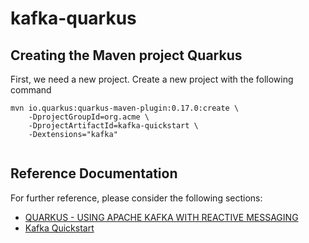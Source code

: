 # kafka-quarkus

## Creating the Maven project Quarkus
First, we need a new project. Create a new project with the following command

```
mvn io.quarkus:quarkus-maven-plugin:0.17.0:create \
    -DprojectGroupId=org.acme \
    -DprojectArtifactId=kafka-quickstart \
    -Dextensions="kafka"
    
```


## Reference Documentation
For further reference, please consider the following sections:

* [QUARKUS - USING APACHE KAFKA WITH REACTIVE MESSAGING](https://quarkus.io/guides/kafka-guide)
* [Kafka Quickstart](https://kafka.apache.org/quickstart)
